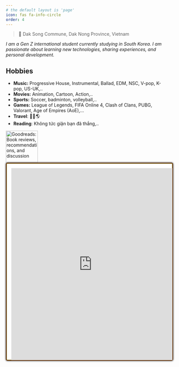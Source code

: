 ```yaml
---
# the default layout is 'page'
icon: fas fa-info-circle
order: 4
---
```

> 🏡 Dak Song Commune, Dak Nong Province, Vietnam

_I am a Gen Z international student currently studying in South Korea. I am passionate about learning new technologies, sharing experiences, and personal development._

## Hobbies

- **Music:** Progressive House, Instrumental, Ballad, EDM, NSC, V-pop, K-pop, US-UK,..
- **Movies:** Animation, Cartoon, Action,..
- **Sports:** Soccer, badminton, volleyball,..
- **Games:** League of Legends, FIFA Online 4, Clash of Clans, PUBG, Valorant, Age of Empires (AoE),...
- **Travel**: 🧳🚅🌎
- **Reading**: Không tức giận bạn đã thắng,..
<style>
    #customize-list{
        float:left;
        margin-left:20px;
        list-style:none;
    }
    #gr_updates_widget{
        float:left;
        border-radius: 5px;
        background-color:#fff;
        border:solid #683205 2px;
        -webkit-box-shadow: 0px 0px 4px 1px #595959,
        inset 0px 0px 0px 1px #7D730B;
        -moz-box-shadow: 0px 0px 4px 1px #595959,
        inset 0px 0px 0px 1px #7D730B;
        box-shadow: 0px 0px 4px 1px #595959,
        inset 0px 0px 0px 1px #7D730B;
        padding:15px 0 0px 15px;
        width:100%;
        height:600px;
    }
    #gr_updates_widget p{
        padding:0px;
        margin:0;
        font-size:14px;
    }
    #gr_footer{
		margin-bottom:0px;
		height:30px;
    }
    #gr_footer img{
        width:100px;
        float:left;
    }
</style>
<div id="gr_footer">
        <a href="https://www.goodreads.com/"><img alt="Goodreads: Book reviews, recommendations, and discussion" src="https://s.gr-assets.com/images/layout/goodreads_logo_140.png" /></a>
    </div>
<div id="gr_updates_widget">
    <iframe sandbox id="the_iframe" src="https://goodreads.com/widgets/user_update_widget?num_updates=100&user=183608996&height=900" width="100%" height="100%" frameborder="0"></iframe>
</div>